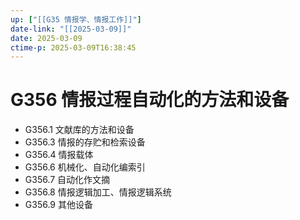 ```yaml
---
up: ["[[G35 情报学、情报工作]]"]
date-link: "[[2025-03-09]]"
date: 2025-03-09
ctime-p: 2025-03-09T16:38:45
---
```


# G356 情报过程自动化的方法和设备

- G356.1 文献库的方法和设备
- G356.3 情报的存贮和检索设备
- G356.4 情报载体
- G356.6 机械化、自动化编索引
- G356.7 自动化作文摘
- G356.8 情报逻辑加工、情报逻辑系统
- G356.9 其他设备
